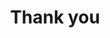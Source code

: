 ---
title: "Thank you"
description: "Komunity Design is a creative consulting agency that approaches design in a social, inclusive and participatory manner."
noindex: true
---